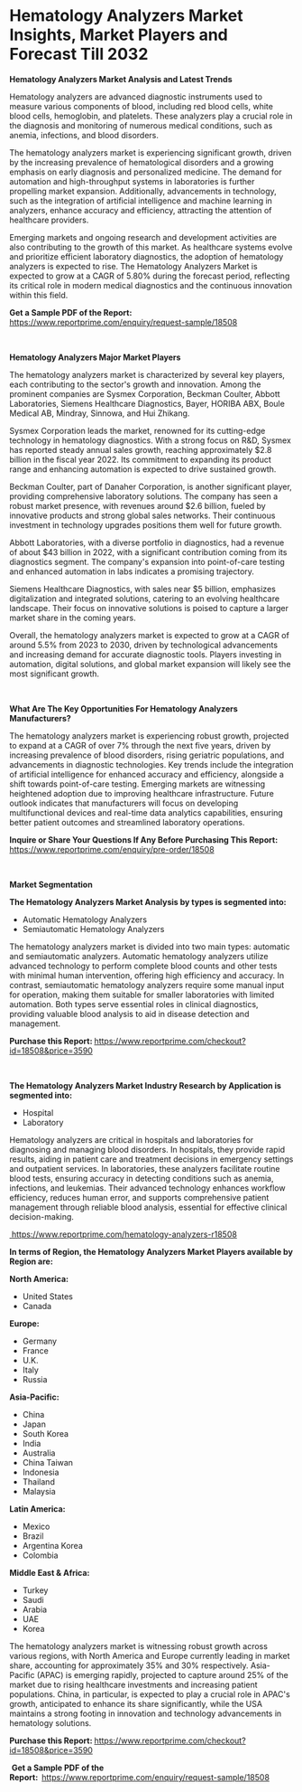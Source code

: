 <p><h1>Hematology Analyzers Market Insights, Market Players and Forecast Till 2032</h1></p><p><strong>Hematology Analyzers Market Analysis and Latest Trends</strong></p>
<p><p>Hematology analyzers are advanced diagnostic instruments used to measure various components of blood, including red blood cells, white blood cells, hemoglobin, and platelets. These analyzers play a crucial role in the diagnosis and monitoring of numerous medical conditions, such as anemia, infections, and blood disorders.</p><p>The hematology analyzers market is experiencing significant growth, driven by the increasing prevalence of hematological disorders and a growing emphasis on early diagnosis and personalized medicine. The demand for automation and high-throughput systems in laboratories is further propelling market expansion. Additionally, advancements in technology, such as the integration of artificial intelligence and machine learning in analyzers, enhance accuracy and efficiency, attracting the attention of healthcare providers.</p><p>Emerging markets and ongoing research and development activities are also contributing to the growth of this market. As healthcare systems evolve and prioritize efficient laboratory diagnostics, the adoption of hematology analyzers is expected to rise. The Hematology Analyzers Market is expected to grow at a CAGR of 5.80% during the forecast period, reflecting its critical role in modern medical diagnostics and the continuous innovation within this field.</p></p>
<p><strong>Get a Sample PDF of the Report:&nbsp;</strong> <a href="https://www.reportprime.com/enquiry/request-sample/18508?utm_campaign=4542&utm_medium=2&utm_source=Github&utm_content=ia&utm_term=18052025&utm_id=hematology-analyzers">https://www.reportprime.com/enquiry/request-sample/18508</a></p>
<p>&nbsp;</p>
<p><strong>Hematology Analyzers Major Market Players</strong></p>
<p><p>The hematology analyzers market is characterized by several key players, each contributing to the sector's growth and innovation. Among the prominent companies are Sysmex Corporation, Beckman Coulter, Abbott Laboratories, Siemens Healthcare Diagnostics, Bayer, HORIBA ABX, Boule Medical AB, Mindray, Sinnowa, and Hui Zhikang.</p><p>Sysmex Corporation leads the market, renowned for its cutting-edge technology in hematology diagnostics. With a strong focus on R&D, Sysmex has reported steady annual sales growth, reaching approximately $2.8 billion in the fiscal year 2022. Its commitment to expanding its product range and enhancing automation is expected to drive sustained growth.</p><p>Beckman Coulter, part of Danaher Corporation, is another significant player, providing comprehensive laboratory solutions. The company has seen a robust market presence, with revenues around $2.6 billion, fueled by innovative products and strong global sales networks. Their continuous investment in technology upgrades positions them well for future growth.</p><p>Abbott Laboratories, with a diverse portfolio in diagnostics, had a revenue of about $43 billion in 2022, with a significant contribution coming from its diagnostics segment. The company's expansion into point-of-care testing and enhanced automation in labs indicates a promising trajectory.</p><p>Siemens Healthcare Diagnostics, with sales near $5 billion, emphasizes digitalization and integrated solutions, catering to an evolving healthcare landscape. Their focus on innovative solutions is poised to capture a larger market share in the coming years.</p><p>Overall, the hematology analyzers market is expected to grow at a CAGR of around 5.5% from 2023 to 2030, driven by technological advancements and increasing demand for accurate diagnostic tools. Players investing in automation, digital solutions, and global market expansion will likely see the most significant growth.</p></p>
<p>&nbsp;</p>
<p><strong>What Are The Key Opportunities For Hematology Analyzers Manufacturers?</strong></p>
<p><p>The hematology analyzers market is experiencing robust growth, projected to expand at a CAGR of over 7% through the next five years, driven by increasing prevalence of blood disorders, rising geriatric populations, and advancements in diagnostic technologies. Key trends include the integration of artificial intelligence for enhanced accuracy and efficiency, alongside a shift towards point-of-care testing. Emerging markets are witnessing heightened adoption due to improving healthcare infrastructure. Future outlook indicates that manufacturers will focus on developing multifunctional devices and real-time data analytics capabilities, ensuring better patient outcomes and streamlined laboratory operations.</p></p>
<p><strong>Inquire or Share Your Questions If Any Before Purchasing This Report:</strong> <a href="https://www.reportprime.com/enquiry/pre-order/18508?utm_campaign=4542&utm_medium=2&utm_source=Github&utm_content=ia&utm_term=18052025&utm_id=hematology-analyzers">https://www.reportprime.com/enquiry/pre-order/18508</a></p>
<p>&nbsp;</p>
<p><strong>Market Segmentation</strong></p>
<p><strong>The Hematology Analyzers Market Analysis by types is segmented into:</strong></p>
<p><ul><li>Automatic Hematology Analyzers</li><li>Semiautomatic Hematology Analyzers</li></ul></p>
<p><p>The hematology analyzers market is divided into two main types: automatic and semiautomatic analyzers. Automatic hematology analyzers utilize advanced technology to perform complete blood counts and other tests with minimal human intervention, offering high efficiency and accuracy. In contrast, semiautomatic hematology analyzers require some manual input for operation, making them suitable for smaller laboratories with limited automation. Both types serve essential roles in clinical diagnostics, providing valuable blood analysis to aid in disease detection and management.</p></p>
<p><strong>Purchase this Report:&nbsp;</strong><a href="https://www.reportprime.com/checkout?id=18508&price=3590&utm_campaign=4542&utm_medium=2&utm_source=Github&utm_content=ia&utm_term=18052025&utm_id=hematology-analyzers">https://www.reportprime.com/checkout?id=18508&price=3590</a></p>
<p>&nbsp;</p>
<p><strong>The Hematology Analyzers Market Industry Research by Application is segmented into:</strong></p>
<p><ul><li>Hospital</li><li>Laboratory</li></ul></p>
<p><p>Hematology analyzers are critical in hospitals and laboratories for diagnosing and managing blood disorders. In hospitals, they provide rapid results, aiding in patient care and treatment decisions in emergency settings and outpatient services. In laboratories, these analyzers facilitate routine blood tests, ensuring accuracy in detecting conditions such as anemia, infections, and leukemias. Their advanced technology enhances workflow efficiency, reduces human error, and supports comprehensive patient management through reliable blood analysis, essential for effective clinical decision-making.</p></p>
<p><a href="https://www.reportprime.com/hematology-analyzers-r18508?utm_campaign=4542&utm_medium=2&utm_source=Github&utm_content=ia&utm_term=18052025&utm_id=hematology-analyzers">&nbsp;https://www.reportprime.com/hematology-analyzers-r18508</a></p>
<p><strong>In terms of Region, the Hematology Analyzers Market Players available by Region are:</strong></p>
<p>
    <p> <strong> North America: </strong>
        <ul>
            <li>United States</li>
            <li>Canada</li>
        </ul>
        </p> 
    <p> <strong> Europe: </strong>
        <ul>
            <li>Germany</li>
            <li>France</li>
            <li>U.K.</li>
            <li>Italy</li>
            <li>Russia</li>
        </ul>
        </p> 
    <p> <strong> Asia-Pacific: </strong>
        <ul>
            <li>China</li>
            <li>Japan</li>
            <li>South Korea</li>
            <li>India</li>
            <li>Australia</li>
            <li>China Taiwan</li>
            <li>Indonesia</li>
            <li>Thailand</li>
            <li>Malaysia</li>
        </ul>
        </p> 
    <p> <strong> Latin America: </strong>
        <ul>
            <li>Mexico</li>
            <li>Brazil</li>
            <li>Argentina Korea</li>
            <li>Colombia</li>
        </ul>
        </p> 
    <p> <strong> Middle East & Africa: </strong>
        <ul>
            <li>Turkey</li>
            <li>Saudi</li>
            <li>Arabia</li>
            <li>UAE</li>
            <li>Korea</li>
        </ul>
    </p>
    </p>
<p><p>The hematology analyzers market is witnessing robust growth across various regions, with North America and Europe currently leading in market share, accounting for approximately 35% and 30% respectively. Asia-Pacific (APAC) is emerging rapidly, projected to capture around 25% of the market due to rising healthcare investments and increasing patient populations. China, in particular, is expected to play a crucial role in APAC's growth, anticipated to enhance its share significantly, while the USA maintains a strong footing in innovation and technology advancements in hematology solutions.</p></p>
<p><strong>Purchase this Report: </strong><a href="https://www.reportprime.com/checkout?id=18508&price=3590&utm_campaign=4542&utm_medium=2&utm_source=Github&utm_content=ia&utm_term=18052025&utm_id=hematology-analyzers">https://www.reportprime.com/checkout?id=18508&price=3590</a></p>
<p>&nbsp;<strong>Get a Sample PDF of the Report:&nbsp;&nbsp;</strong><a href="https://www.reportprime.com/enquiry/request-sample/18508?utm_campaign=4542&utm_medium=2&utm_source=Github&utm_content=ia&utm_term=18052025&utm_id=hematology-analyzers">https://www.reportprime.com/enquiry/request-sample/18508</a></p>
<p><strong></strong></p>
<p><p></p><p></p><p></p></p>